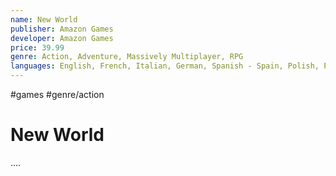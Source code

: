 ```yaml
---
name: New World
publisher: Amazon Games
developer: Amazon Games
price: 39.99
genre: Action, Adventure, Massively Multiplayer, RPG
languages: English, French, Italian, German, Spanish - Spain, Polish, Portuguese - Brazil, Spanish - Latin America
---
```

#games #genre/action

# New World

....